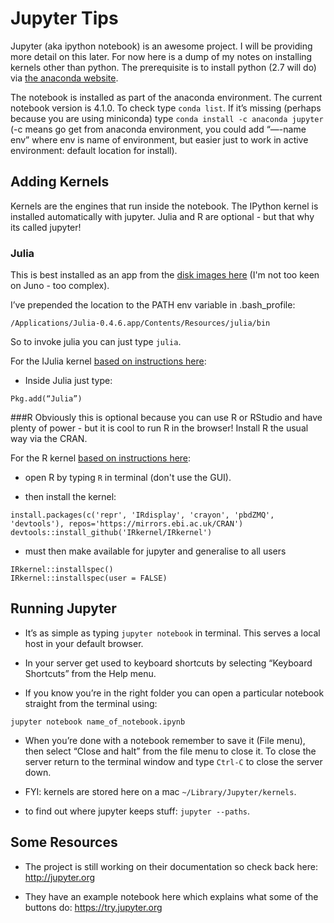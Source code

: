 # Jupyter Tips
Jupyter (aka ipython notebook) is an awesome project. I will be providing more detail on this later. For now here is a dump of my notes on installing kernels other than python. The prerequisite is to install python (2.7 will do) via [the anaconda website](https://www.continuum.io/downloads).

The notebook is installed as part of the anaconda environment. The current notebook version is 4.1.0. To check type ```conda list```. If it’s missing (perhaps because you are using miniconda) type ```conda install -c anaconda jupyter``` (-c means go get from anaconda environment, you could add “—-name env” where env is name of environment, but easier just to work in active environment: default location for install).

## Adding Kernels
Kernels are the engines that run inside the notebook. The IPython kernel is installed automatically with jupyter. Julia and R are optional - but that why its called jupyter!

### Julia
This is best installed as an app from the [disk images here](http://julialang.org/downloads/) (I'm not too keen on Juno - too complex).

I’ve prepended the location to the PATH env variable in .bash_profile:
```
/Applications/Julia-0.4.6.app/Contents/Resources/julia/bin
```
So to invoke julia you can just type ```julia```.

For the IJulia kernel [based on instructions here](https://github.com/JuliaLang/IJulia.jl):

* Inside Julia just type:
```
Pkg.add(“Julia”)
```

###R
Obviously this is optional because you can use R or RStudio and have plenty of power - but it is cool to run R in the browser! Install R the usual way via the CRAN.

For the R kernel [based on instructions here](https://irkernel.github.io/installation/#binary-panel):

* open R by typing ```R``` in terminal (don't use the GUI).

* then install the kernel:
```
install.packages(c('repr', 'IRdisplay', 'crayon', 'pbdZMQ', 'devtools'), repos='https://mirrors.ebi.ac.uk/CRAN')
devtools::install_github('IRkernel/IRkernel')
```

* must then make available for jupyter and generalise to all users
```
IRkernel::installspec()
IRkernel::installspec(user = FALSE)
```

## Running Jupyter
* It’s as simple as typing ```jupyter notebook``` in terminal. This serves a local host in your default browser.

* In your server get used to keyboard shortcuts by selecting “Keyboard Shortcuts” from the Help menu.

* If you know you’re in the right folder you can open a particular notebook straight from the terminal using:
```
jupyter notebook name_of_notebook.ipynb
```

* When you’re done with a notebook remember to save it (File menu), then select “Close and halt” from the file menu to close it. To close the server return to the terminal window and type ```Ctrl-C``` to close the server down.

* FYI: kernels are stored here on a mac ```~/Library/Jupyter/kernels```.

*  to find out where jupyter keeps stuff: ```jupyter --paths```.

## Some Resources
* The project is still working on their documentation so check back here:
http://jupyter.org

* They have an example notebook here which explains what some of the buttons do:
https://try.jupyter.org
